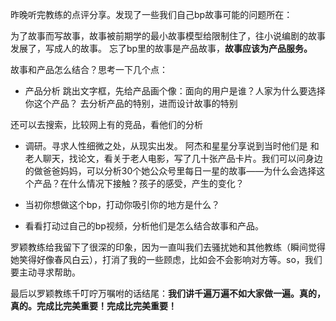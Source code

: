 昨晚听完教练的点评分享。发现了一些我们自己bp故事可能的问题所在：  

为了故事而写故事，故事被前期学的最小故事模型给限制住了，往小说编剧的故事发展了，写成人的故事。
忘了bp里的故事是产品故事，**故事应该为产品服务。**

故事和产品怎么结合？思考一下几个点：
- 产品分析
跳出文字框，先给产品画个像：面向的用户是谁？人家为什么要选择你这个产品？
去分析产品的特别，进而设计故事的特别

还可以去搜索，比较网上有的竞品，看他们的分析

- 调研。寻求人性细微之处，从现实出发。
阿杰和星星分享说到当时他们是 和老人聊天，找论文，看关于老人电影，写了几十张产品卡片。我们可以问身边的做爸爸妈妈，可以分析30个她公众号里每日一星的故事——为什么会选择这个产品？在什么情况下接触？孩子的感受，产生的变化？

- 当初你想做这个bp，打动你吸引你的地方是什么？

- 看看打动过自己的bp视频，分析他们是怎么结合故事和产品。

罗颖教练给我留下了很深的印象，因为一直叫我们去骚扰她和其他教练（瞬间觉得她笑得好像春风白云），打消了我的一些顾虑，比如会不会影响对方等。so，我们要主动寻求帮助。

最后以罗颖教练千叮咛万嘱咐的话结尾：**我们讲千遍万遍不如大家做一遍。真的，真的。完成比完美重要！完成比完美重要！**
